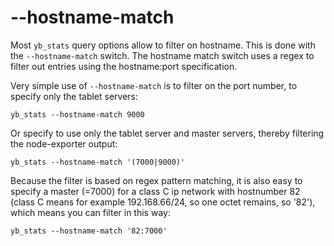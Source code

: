 # --hostname-match

Most `yb_stats` query options allow to filter on hostname. This is done with the `--hostname-match` switch. The hostname match switch uses a regex to filter out entries using the hostname:port specification.

Very simple use of `--hostname-match` is to filter on the port number, to specify only the tablet servers:
```shell
yb_stats --hostname-match 9000
```

Or specify to use only the tablet server and master servers, thereby filtering the node-exporter output:
```shell
yb_stats --hostname-match '(7000|9000)'
```

Because the filter is based on regex pattern matching, it is also easy to specify a master (=7000) for a class C ip network with hostnumber 82 (class C means for example 192.168.66/24, so one octet remains, so '82'), which means you can filter in this way:
```shell
yb_stats --hostname-match '82:7000'
```
